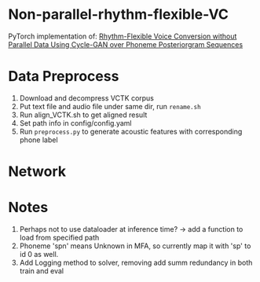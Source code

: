 # Non-parallel-rhythm-flexible-VC
PyTorch implementation of: 
[Rhythm-Flexible Voice Conversion without Parallel Data Using Cycle-GAN over Phoneme Posteriorgram Sequences](https://arxiv.org/abs/1808.03113)

# Data Preprocess
1. Download and decompress VCTK corpus
2. Put text file and audio file under same dir, run `rename.sh`
3. Run align_VCTK.sh to get aligned result
4. Set path info in config/config.yaml
5. Run `preprocess.py` to generate acoustic features with corresponding phone label

# Network

# Notes
1. Perhaps not to use dataloader at inference time? -> add a function to load
   from specified path
2. Phoneme 'spn' means Unknown in MFA, so currently map it with 'sp' to id 0 as well.
3. Add Logging method to solver, removing add summ redundancy in both train and eval
